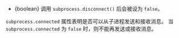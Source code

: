 <!-- YAML
added: v0.7.2
-->

* {boolean} 调用 `subprocess.disconnect()` 后会被设为 `false`。

`subprocess.connected` 属性表明是否可以从子进程发送和接收消息。
当 `subprocess.connected` 为 `false` 时，则不能再发送或接收消息。


